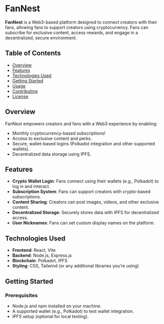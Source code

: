 # FanNest

**FanNest** is a Web3-based platform designed to connect creators with their fans, allowing fans to support creators using cryptocurrency. Fans can subscribe for exclusive content, access rewards, and engage in a decentralized, secure environment.

## Table of Contents 

- [Overview](#overview)
- [Features](#features)
- [Technologies Used](#technologies-used)
- [Getting Started](#getting-started)
- [Usage](#usage)
- [Contributing](#contributing)
- [License](#license)

## Overview

FanNest empowers creators and fans with a Web3 experience by enabling:

- Monthly cryptocurrency-based subscriptions!
- Access to exclusive content and perks.
- Secure, wallet-based logins (Polkadot integration and other supported wallets).
- Decentralized data storage using IPFS.

## Features

- **Crypto Wallet Login**: Fans connect using their wallets (e.g., Polkadot) to log in and interact.
- **Subscription System**: Fans can support creators with crypto-based subscriptions.
- **Content Sharing**: Creators can post images, videos, and other exclusive content.
- **Decentralized Storage**: Securely stores data with IPFS for decentralized access.
- **User Nicknames**: Fans can set custom display names on the platform.

## Technologies Used

- **Frontend**: React, Vite
- **Backend**: Node.js, Express.js
- **Blockchain**: Polkadot, IPFS
- **Styling**: CSS, Tailwind (or any additional libraries you’re using)

## Getting Started

### Prerequisites

- Node.js and npm installed on your machine.
- A supported wallet (e.g., Polkadot) to test wallet integration.
- IPFS setup (optional for local testing).

